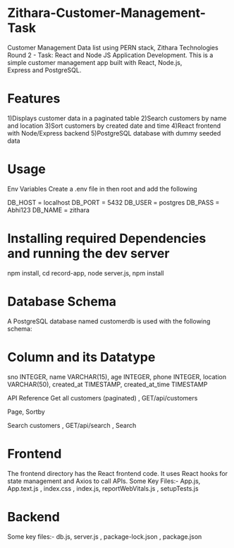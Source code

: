 # Zithara-Customer-Management-Task
Customer Management Data list using PERN stack, Zithara Technologies Round 2 - Task: React and Node JS Application Development. This is a simple customer management app built with React, Node.js, Express and PostgreSQL.

# Features
1)Displays customer data in a paginated table
2)Search customers by name and location
3)Sort customers by created date and time
4)React frontend with Node/Express backend
5)PostgreSQL database with dummy seeded data


# Usage
Env Variables
Create a .env file in then root and add the following

DB_HOST = localhost
DB_PORT = 5432
DB_USER = postgres
DB_PASS = Abhi123
DB_NAME = zithara


# Installing required Dependencies and running the dev server
npm install,
cd record-app,
node server.js,
npm install

# Database Schema
A PostgreSQL database named customerdb is used with the following schema:
# Column and its Datatype
sno 	              INTEGER,
name	              VARCHAR(15),
age          	      INTEGER,
phone	              INTEGER,
location	          VARCHAR(50),
created_at	        TIMESTAMP,
created_at_time     TIMESTAMP



API Reference
Get all customers (paginated) ,
GET/api/customers

Page, 
Sortby

Search customers ,
GET/api/search  ,
Search

# Frontend
The frontend directory has the React frontend code. It uses React hooks for state management and Axios to call APIs.
Some Key Files:-
App.js,
App.text.js ,
index.css ,
index.js,
reportWebVitals.js ,
setupTests.js

# Backend
Some key files:-
db.js,
server.js ,
package-lock.json ,
package.json

